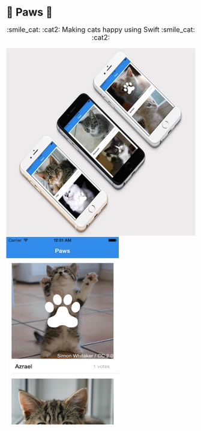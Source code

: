 # :paw_prints: Paws :paw_prints:

<p algin="center" style="text-align:center; font-size:18px; line-height:21px;"> :smile_cat: :cat2: Making cats happy using Swift :smile_cat: :cat2: </p>
 
<img src="https://raw.githubusercontent.com/Scully87/Paws/master/paws.jpg" alt="paws" width="550" height="500">
<img src="https://raw.githubusercontent.com/Scully87/Paws/master/paws1.png" alt="paws" width="300" height="500">
